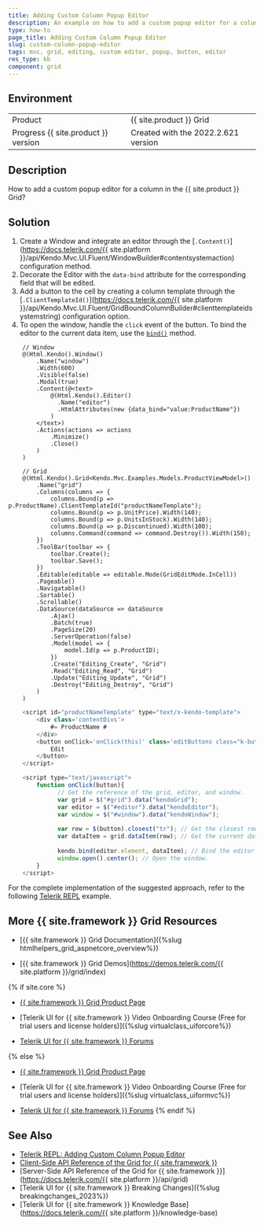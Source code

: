 ```yaml
---
title: Adding Custom Column Popup Editor
description: An example on how to add a custom popup editor for a column in the {{ site.product }} Grid.
type: how-to
page_title: Adding Custom Column Popup Editor
slug: custom-column-popup-editor
tags: mvc, grid, editing, custom editor, popup, button, editor
res_type: kb
component: grid
---
```


## Environment

<table>
 <tr>
  <td>Product</td>
  <td>{{ site.product }} Grid</td>
 </tr>
 <tr>
  <td>Progress {{ site.product }} version</td>
  <td>Created with the 2022.2.621 version</td>
 </tr>
</table>

## Description

How to add a custom popup editor for a column in the {{ site.product }} Grid?

## Solution

1. Create a Window and integrate an editor through the [`.Content()`](https://docs.telerik.com/{{ site.platform }}/api/Kendo.Mvc.UI.Fluent/WindowBuilder#contentsystemaction) configuration method.
1. Decorate the Editor with the `data-bind` attribute for the corresponding field that will be edited.
1. Add a button to the cell by creating a column template through the [`.ClientTemplateId()`](https://docs.telerik.com/{{ site.platform }}/api/Kendo.Mvc.UI.Fluent/GridBoundColumnBuilder#clienttemplateidsystemstring) configuration option.
1. To open the window, handle the `click` event of the button. To bind the editor to the current data item, use the [`bind()`](https://docs.telerik.com/kendo-ui/api/javascript/kendo/methods/bind) method.

```Index.cshtml
    // Window
    @(Html.Kendo().Window()
        .Name("window")
        .Width(600)
        .Visible(false)
        .Modal(true)
        .Content(@<text>
            @(Html.Kendo().Editor()
              .Name("editor")
              .HtmlAttributes(new {data_bind="value:ProductName"})
            ) 
        </text>)
        .Actions(actions => actions
            .Minimize()
            .Close()
        )
    )

    // Grid
    @(Html.Kendo().Grid<Kendo.Mvc.Examples.Models.ProductViewModel>()
        .Name("grid")
        .Columns(columns => {
            columns.Bound(p => p.ProductName).ClientTemplateId("productNameTemplate");
            columns.Bound(p => p.UnitPrice).Width(140);
            columns.Bound(p => p.UnitsInStock).Width(140);
            columns.Bound(p => p.Discontinued).Width(100);
            columns.Command(command => command.Destroy()).Width(150);
        })
        .ToolBar(toolbar => {
            toolbar.Create();
            toolbar.Save();
        })
        .Editable(editable => editable.Mode(GridEditMode.InCell))
        .Pageable()
        .Navigatable()
        .Sortable()
        .Scrollable()
        .DataSource(dataSource => dataSource
            .Ajax()
            .Batch(true)
            .PageSize(20)
            .ServerOperation(false)
            .Model(model => {
                model.Id(p => p.ProductID);
            })
            .Create("Editing_Create", "Grid")
            .Read("Editing_Read", "Grid")
            .Update("Editing_Update", "Grid")
            .Destroy("Editing_Destroy", "Grid")
        )
    )
```
```Script.js
    <script id="productNameTemplate" type="text/x-kendo-template">
        <div class='contentDivs'>
            #= ProductName #
        </div>
        <button onClick='onClick(this)' class='editButtons class="k-button k-button-solid-base k-button-solid k-button-md   k-rounded-lg"' style='float:right'>
            Edit
        </button>
    </script> 

    <script type="text/javascript">
        function onClick(button){
              // Get the reference of the grid, editor, and window.
              var grid = $("#grid").data("kendoGrid");
              var editor = $("#editor").data("kendoEditor");
              var window = $("#window").data("kendoWindow");
        
              var row = $(button).closest("tr"); // Get the closest row element.
              var dataItem = grid.dataItem(row); // Get the current data item.
        
              kendo.bind(editor.element, dataItem); // Bind the editor to the corresponding data item.
              window.open().center(); // Open the window.
        }    
    </script>
```

For the complete implementation of the suggested approach, refer to the following [Telerik REPL](https://netcorerepl.telerik.com/GmuhlHvr25ivNIAS51) example.

## More {{ site.framework }} Grid Resources

* [{{ site.framework }} Grid Documentation]({%slug htmlhelpers_grid_aspnetcore_overview%})

* [{{ site.framework }} Grid Demos](https://demos.telerik.com/{{ site.platform }}/grid/index)

{% if site.core %}
* [{{ site.framework }} Grid Product Page](https://www.telerik.com/aspnet-core-ui/grid)

* [Telerik UI for {{ site.framework }} Video Onboarding Course (Free for trial users and license holders)]({%slug virtualclass_uiforcore%})

* [Telerik UI for {{ site.framework }} Forums](https://www.telerik.com/forums/aspnet-core-ui)

{% else %}
* [{{ site.framework }} Grid Product Page](https://www.telerik.com/aspnet-mvc/grid)

* [Telerik UI for {{ site.framework }} Video Onboarding Course (Free for trial users and license holders)]({%slug virtualclass_uiformvc%})

* [Telerik UI for {{ site.framework }} Forums](https://www.telerik.com/forums/aspnet-mvc)
{% endif %}

## See Also

* [Telerik REPL: Adding Custom Column Popup Editor](https://netcorerepl.telerik.com/GmuhlHvr25ivNIAS51)
* [Client-Side API Reference of the Grid for {{ site.framework }}](https://docs.telerik.com/kendo-ui/api/javascript/ui/grid)
* [Server-Side API Reference of the Grid for {{ site.framework }}](https://docs.telerik.com/{{ site.platform }}/api/grid)
* [Telerik UI for {{ site.framework }} Breaking Changes]({%slug breakingchanges_2023%})
* [Telerik UI for {{ site.framework }} Knowledge Base](https://docs.telerik.com/{{ site.platform }}/knowledge-base)
